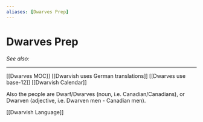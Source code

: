 ```yaml
---
aliases: [Dwarves Prep]
---
```

# Dwarves Prep
*See also:* 
___
[[Dwarves MOC]]
[[Dwarvish uses German translations]]
[[Dwarves use base-12]]
[[Dwarvish Calendar]]


Also the people are Dwarf/Dwarves (noun, i.e. Canadian/Canadians), or Dwarven (adjective, i.e. Dwarven men - Canadian men).

[[Dwarvish Language]]